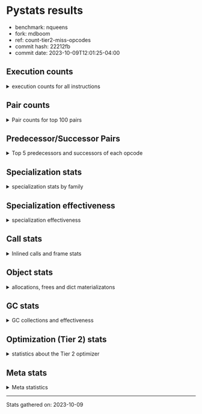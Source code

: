 
# Pystats results

- benchmark: nqueens
- fork: mdboom
- ref: count-tier2-miss-opcodes
- commit hash: 22212fb
- commit date: 2023-10-09T12:01:25-04:00

## Execution counts

<details>
<summary> execution counts for all instructions </summary>

|Name | Count | Self | Cumulative | Miss ratio | 
|---|---:|---:|---:|---:|
| LOAD_FAST | 88,819,380 | 10.9% | 10.9% |  |
| POP_TOP | 51,823,200 | 6.4% | 17.2% |  |
| STORE_FAST | 48,717,120 | 6.0% | 23.2% |  |
| JUMP_BACKWARD | 48,716,640 | 6.0% | 29.2% |  |
| RESUME_CHECK | 47,111,580 | 5.8% | 35.0% |  |
| LOAD_FAST_LOAD_FAST | 46,032,060 | 5.6% | 40.6% |  |
| INTERPRETER_EXIT | 44,692,260 | 5.5% | 46.1% |  |
| YIELD_VALUE | 42,146,160 | 5.2% | 51.2% |  |
| LOAD_DEREF | 39,727,140 | 4.9% | 56.1% |  |
| BINARY_SUBSCR_TUPLE_INT | 39,721,440 | 4.9% | 61.0% |  |
| LOAD_CONST | 37,164,180 | 4.6% | 65.5% |  |
| FOR_ITER_RANGE | 29,489,880 | 3.6% | 69.1% |  |
| BINARY_OP_ADD_INT | 27,667,440 | 3.4% | 72.5% |  |
| FOR_ITER_LIST | 21,772,800 | 2.7% | 75.2% |  |
| SWAP | 17,990,340 | 2.2% | 77.4% |  |
| BINARY_SUBSCR_LIST_INT | 17,990,280 | 2.2% | 79.6% |  |
| COPY | 15,571,200 | 1.9% | 81.5% |  |
| STORE_SUBSCR_LIST_INT | 13,152,000 | 1.6% | 83.1% |  |
| LOAD_GLOBAL_BUILTIN | 12,350,040 | 1.5% | 84.6% |  |
| BINARY_OP_SUBTRACT_INT | 11,747,160 | 1.4% | 86.1% |  |
| POP_JUMP_IF_FALSE | 11,414,460 | 1.4% | 87.5% |  |
| BINARY_SLICE | 10,732,920 | 1.3% | 88.8% |  |
| COMPARE_OP_INT | 9,122,040 | 1.1% | 89.9% |  |
| CALL_BUILTIN_CLASS | 7,384,740 | 0.9% | 90.8% |  |
| GET_ITER | 7,384,440 | 0.9% | 91.7% |  |
| RETURN_CONST | 4,965,360 | 0.6% | 92.3% |  |
| RETURN_GENERATOR | 4,965,300 | 0.6% | 92.9% |  |
| COPY_FREE_VARS | 4,965,240 | 0.6% | 93.5% |  |
| CALL_PY_EXACT_ARGS | 4,965,240 | 0.6% | 94.2% |  |
| MAKE_FUNCTION | 4,965,180 | 0.6% | 94.8% |  |
| BUILD_TUPLE | 4,965,180 | 0.6% | 95.4% |  |
| SET_FUNCTION_ATTRIBUTE | 4,965,180 | 0.6% | 96.0% |  |
| UNARY_NEGATIVE | 4,838,280 | 0.6% | 96.6% |  |
| BINARY_OP | 4,157,960 | 0.5% | 97.1% |  |
| STORE_SLICE | 4,156,860 | 0.5% | 97.6% |  |
| CALL_LEN | 2,546,040 | 0.3% | 97.9% |  |
| JUMP_FORWARD | 2,424,660 | 0.3% | 98.2% |  |
| BINARY_SUBSCR | 2,419,820 | 0.3% | 98.5% |  |
| STORE_SUBSCR | 2,419,740 | 0.3% | 98.8% |  |
| STORE_DEREF | 2,419,260 | 0.3% | 99.1% |  |
| CALL_TUPLE_1 | 2,419,260 | 0.3% | 99.4% |  |
| FOR_ITER_GEN | 2,419,260 | 0.3% | 99.7% |  |
| TO_BOOL_INT | 2,419,200 | 0.3% | 100.0% |  |
| POP_JUMP_IF_TRUE | 126,780 | 0.0% | 100.0% |  |
| CALL | 560 | 0.0% | 100.0% |  |
| PUSH_NULL | 300 | 0.0% | 100.0% |  |
| LOAD_GLOBAL | 280 | 0.0% | 100.0% |  |
| LOAD_GLOBAL_MODULE | 220 | 0.0% | 100.0% |  |
| MAKE_CELL | 120 | 0.0% | 100.0% |  |
| LOAD_ATTR_MODULE | 100 | 0.0% | 100.0% |  |
| END_FOR | 60 | 0.0% | 100.0% |  |
| NOP | 60 | 0.0% | 100.0% |  |
| RETURN_VALUE | 60 | 0.0% | 100.0% |  |
| BUILD_SLICE | 60 | 0.0% | 100.0% |  |
| CALL_FUNCTION_EX | 60 | 0.0% | 100.0% |  |
| LOAD_ATTR | 60 | 0.0% | 100.0% |  |
| POP_JUMP_IF_NOT_NONE | 60 | 0.0% | 100.0% |  |
| BINARY_OP_SUBTRACT_FLOAT | 60 | 0.0% | 100.0% |  |
| CALL_PY_WITH_DEFAULTS | 60 | 0.0% | 100.0% |  |
| TO_BOOL | 20 | 0.0% | 100.0% |  |
| COMPARE_OP | 20 | 0.0% | 100.0% |  |


</details>

## Pair counts

<details>
<summary> Pair counts for top 100 pairs </summary>

|Pair | Count | Self | Cumulative | 
|---|---:|---:|---:|
| RESUME_CHECK POP_TOP | 42,146,160 | 5.2% | 5.2% |
| POP_TOP JUMP_BACKWARD | 42,019,380 | 5.1% | 10.3% |
| CACHE RESUME_CHECK | 39,727,020 | 4.9% | 15.2% |
| YIELD_VALUE INTERPRETER_EXIT | 39,726,960 | 4.9% | 20.1% |
| STORE_FAST LOAD_DEREF | 39,721,500 | 4.9% | 24.9% |
| LOAD_DEREF LOAD_FAST | 39,721,440 | 4.9% | 29.8% |
| LOAD_FAST BINARY_SUBSCR_TUPLE_INT | 39,721,440 | 4.9% | 34.7% |
| FOR_ITER_RANGE STORE_FAST | 26,943,840 | 3.3% | 38.0% |
| JUMP_BACKWARD FOR_ITER_RANGE | 24,524,700 | 3.0% | 41.0% |
| BINARY_SUBSCR_TUPLE_INT LOAD_FAST | 20,367,840 | 2.5% | 43.5% |
| JUMP_BACKWARD FOR_ITER_LIST | 19,353,600 | 2.4% | 45.8% |
| LOAD_FAST BINARY_OP_ADD_INT | 19,353,600 | 2.4% | 48.2% |
| BINARY_OP_ADD_INT YIELD_VALUE | 19,353,600 | 2.4% | 50.6% |
| BINARY_SUBSCR_TUPLE_INT YIELD_VALUE | 19,353,600 | 2.4% | 52.9% |
| FOR_ITER_LIST STORE_FAST | 19,353,600 | 2.4% | 55.3% |
| BINARY_SUBSCR_LIST_INT LOAD_CONST | 13,152,000 | 1.6% | 56.9% |
| LOAD_FAST_LOAD_FAST BINARY_SUBSCR_LIST_INT | 11,414,280 | 1.4% | 58.3% |
| COMPARE_OP_INT POP_JUMP_IF_FALSE | 8,995,260 | 1.1% | 59.4% |
| STORE_FAST LOAD_FAST_LOAD_FAST | 8,995,140 | 1.1% | 60.5% |
| STORE_SUBSCR_LIST_INT LOAD_FAST_LOAD_FAST | 8,995,140 | 1.1% | 61.6% |
| LOAD_CONST BINARY_OP_ADD_INT | 8,313,800 | 1.0% | 62.7% |
| LOAD_FAST_LOAD_FAST LOAD_CONST | 8,313,720 | 1.0% | 63.7% |
| LOAD_GLOBAL_BUILTIN LOAD_FAST | 7,384,560 | 0.9% | 64.6% |
| LOAD_FAST LOAD_CONST | 6,576,180 | 0.8% | 65.4% |
| LOAD_CONST COMPARE_OP_INT | 6,576,040 | 0.8% | 66.2% |
| COPY COPY | 6,576,000 | 0.8% | 67.0% |
| COPY BINARY_SUBSCR_LIST_INT | 6,576,000 | 0.8% | 67.8% |
| LOAD_CONST BINARY_OP_SUBTRACT_INT | 6,576,000 | 0.8% | 68.6% |
| LOAD_FAST_LOAD_FAST COPY | 6,576,000 | 0.8% | 69.4% |
| LOAD_FAST_LOAD_FAST STORE_SUBSCR_LIST_INT | 6,576,000 | 0.8% | 70.2% |
| POP_JUMP_IF_FALSE LOAD_FAST_LOAD_FAST | 6,576,000 | 0.8% | 71.0% |
| SWAP SWAP | 6,576,000 | 0.8% | 71.8% |
| SWAP STORE_SUBSCR_LIST_INT | 6,576,000 | 0.8% | 72.6% |
| BINARY_OP_SUBTRACT_INT SWAP | 6,576,000 | 0.8% | 73.4% |
| POP_TOP RESUME_CHECK | 4,965,300 | 0.6% | 74.1% |
| RETURN_CONST INTERPRETER_EXIT | 4,965,300 | 0.6% | 74.7% |
| LOAD_GLOBAL_BUILTIN LOAD_GLOBAL_BUILTIN | 4,965,260 | 0.6% | 75.3% |
| CACHE POP_TOP | 4,965,240 | 0.6% | 75.9% |
| MAKE_FUNCTION SET_FUNCTION_ATTRIBUTE | 4,965,180 | 0.6% | 76.5% |
| BUILD_TUPLE LOAD_CONST | 4,965,180 | 0.6% | 77.1% |
| COPY_FREE_VARS RETURN_GENERATOR | 4,965,180 | 0.6% | 77.7% |
| LOAD_CONST MAKE_FUNCTION | 4,965,180 | 0.6% | 78.3% |
| LOAD_FAST BUILD_TUPLE | 4,965,180 | 0.6% | 78.9% |
| SET_FUNCTION_ATTRIBUTE LOAD_FAST | 4,965,180 | 0.6% | 79.5% |
| CALL_PY_EXACT_ARGS COPY_FREE_VARS | 4,965,180 | 0.6% | 80.1% |
| RESUME_CHECK LOAD_FAST | 4,965,180 | 0.6% | 80.7% |
| GET_ITER CALL_PY_EXACT_ARGS | 4,965,160 | 0.6% | 81.4% |
| LOAD_FAST_LOAD_FAST UNARY_NEGATIVE | 4,838,280 | 0.6% | 81.9% |
| LOAD_FAST_LOAD_FAST BINARY_OP_SUBTRACT_INT | 4,156,900 | 0.5% | 82.5% |
| BINARY_SLICE BINARY_OP | 4,156,860 | 0.5% | 83.0% |
| BINARY_SLICE LOAD_FAST_LOAD_FAST | 4,156,860 | 0.5% | 83.5% |
| STORE_SLICE LOAD_FAST_LOAD_FAST | 4,156,860 | 0.5% | 84.0% |
| BINARY_OP LOAD_FAST_LOAD_FAST | 4,156,860 | 0.5% | 84.5% |
| LOAD_CONST BINARY_SLICE | 4,156,860 | 0.5% | 85.0% |
| LOAD_CONST STORE_SLICE | 4,156,860 | 0.5% | 85.5% |
| LOAD_FAST_LOAD_FAST LOAD_FAST | 4,156,860 | 0.5% | 86.0% |
| BINARY_OP_ADD_INT BINARY_SLICE | 4,156,860 | 0.5% | 86.5% |
| BINARY_OP_ADD_INT LOAD_CONST | 4,156,860 | 0.5% | 87.0% |
| BINARY_OP_SUBTRACT_INT LOAD_FAST_LOAD_FAST | 4,156,860 | 0.5% | 87.6% |
| STORE_SUBSCR_LIST_INT JUMP_BACKWARD | 4,156,860 | 0.5% | 88.1% |
| FOR_ITER_RANGE RETURN_CONST | 2,546,040 | 0.3% | 88.4% |
| RETURN_GENERATOR CALL_BUILTIN_CLASS | 2,546,020 | 0.3% | 88.7% |
| LOAD_FAST GET_ITER | 2,545,980 | 0.3% | 89.0% |
| LOAD_FAST FOR_ITER_RANGE | 2,545,980 | 0.3% | 89.3% |
| CALL_BUILTIN_CLASS CALL_LEN | 2,545,980 | 0.3% | 89.6% |
| LOAD_FAST CALL_BUILTIN_CLASS | 2,419,280 | 0.3% | 89.9% |
| CALL_BUILTIN_CLASS CALL_BUILTIN_CLASS | 2,419,280 | 0.3% | 90.2% |
| BINARY_SLICE GET_ITER | 2,419,200 | 0.3% | 90.5% |
| GET_ITER FOR_ITER_RANGE | 2,419,200 | 0.3% | 90.8% |
| COPY COMPARE_OP_INT | 2,419,200 | 0.3% | 91.1% |
| JUMP_BACKWARD FOR_ITER_GEN | 2,419,200 | 0.3% | 91.4% |
| LOAD_CONST LOAD_FAST | 2,419,200 | 0.3% | 91.7% |
| LOAD_FAST BINARY_SLICE | 2,419,200 | 0.3% | 92.0% |
| LOAD_FAST FOR_ITER_LIST | 2,419,200 | 0.3% | 92.3% |
| LOAD_FAST LOAD_GLOBAL_BUILTIN | 2,419,200 | 0.3% | 92.6% |
| STORE_DEREF LOAD_FAST | 2,419,200 | 0.3% | 92.9% |
| SWAP COPY | 2,419,200 | 0.3% | 93.2% |
| YIELD_VALUE STORE_DEREF | 2,419,200 | 0.3% | 93.5% |
| CALL_BUILTIN_CLASS GET_ITER | 2,419,200 | 0.3% | 93.8% |
| CALL_LEN SWAP | 2,419,200 | 0.3% | 94.1% |
| CALL_TUPLE_1 YIELD_VALUE | 2,419,200 | 0.3% | 94.4% |
| FOR_ITER_GEN RESUME_CHECK | 2,419,200 | 0.3% | 94.7% |
| FOR_ITER_LIST RETURN_CONST | 2,419,200 | 0.3% | 95.0% |
| TO_BOOL_INT POP_JUMP_IF_FALSE | 2,419,200 | 0.3% | 95.3% |
| RETURN_GENERATOR CALL_TUPLE_1 | 2,419,180 | 0.3% | 95.6% |
| LOAD_FAST TO_BOOL_INT | 2,419,180 | 0.3% | 95.8% |
| BINARY_SUBSCR LOAD_FAST_LOAD_FAST | 2,419,140 | 0.3% | 96.1% |
| POP_TOP POP_TOP | 2,419,140 | 0.3% | 96.4% |
| POP_TOP JUMP_FORWARD | 2,419,140 | 0.3% | 96.7% |
| STORE_SUBSCR LOAD_GLOBAL_BUILTIN | 2,419,140 | 0.3% | 97.0% |
| UNARY_NEGATIVE BINARY_SUBSCR | 2,419,140 | 0.3% | 97.3% |
| UNARY_NEGATIVE STORE_SUBSCR | 2,419,140 | 0.3% | 97.6% |
| JUMP_BACKWARD LOAD_GLOBAL_BUILTIN | 2,419,140 | 0.3% | 97.9% |
| JUMP_FORWARD LOAD_FAST | 2,419,140 | 0.3% | 98.2% |
| POP_JUMP_IF_FALSE JUMP_BACKWARD | 2,419,140 | 0.3% | 98.5% |
| SWAP LOAD_FAST_LOAD_FAST | 2,419,140 | 0.3% | 98.8% |
| BINARY_SUBSCR_LIST_INT STORE_FAST | 2,419,140 | 0.3% | 99.1% |
| BINARY_SUBSCR_LIST_INT SWAP | 2,419,140 | 0.3% | 99.4% |
| POP_JUMP_IF_FALSE POP_TOP | 2,292,420 | 0.3% | 99.7% |
| LOAD_FAST BINARY_OP_SUBTRACT_INT | 1,014,240 | 0.1% | 99.8% |


</details>

## Predecessor/Successor Pairs

<details>
<summary> Top 5 predecessors and successors of each opcode </summary>

### BINARY_SLICE

<details>
<summary> Successors and predecessors for BINARY_SLICE </summary>

|Predecessors | Count | Percentage | 
|---|---:|---:|
| LOAD_CONST | 4,156,860 | 38.7% |
| BINARY_OP_ADD_INT | 4,156,860 | 38.7% |
| LOAD_FAST | 2,419,200 | 22.5% |

|Successors | Count | Percentage | 
|---|---:|---:|
| BINARY_OP | 4,156,860 | 38.7% |
| LOAD_FAST_LOAD_FAST | 4,156,860 | 38.7% |
| GET_ITER | 2,419,200 | 22.5% |


</details>

### STORE_SLICE

<details>
<summary> Successors and predecessors for STORE_SLICE </summary>

|Predecessors | Count | Percentage | 
|---|---:|---:|
| LOAD_CONST | 4,156,860 | 100.0% |

|Successors | Count | Percentage | 
|---|---:|---:|
| LOAD_FAST_LOAD_FAST | 4,156,860 | 100.0% |


</details>

### CACHE

<details>
<summary> Successors and predecessors for CACHE </summary>

|Successors | Count | Percentage | 
|---|---:|---:|
| RESUME_CHECK | 39,727,020 | 88.9% |
| POP_TOP | 4,965,240 | 11.1% |


</details>

### BINARY_SUBSCR

<details>
<summary> Successors and predecessors for BINARY_SUBSCR </summary>

|Predecessors | Count | Percentage | 
|---|---:|---:|
| UNARY_NEGATIVE | 2,419,140 | 100.0% |
| BINARY_SUBSCR | 620 | 0.0% |
| BUILD_SLICE | 60 | 0.0% |

|Successors | Count | Percentage | 
|---|---:|---:|
| LOAD_FAST_LOAD_FAST | 2,419,140 | 100.0% |
| BINARY_SUBSCR | 620 | 0.0% |
| STORE_FAST | 60 | 0.0% |


</details>

### END_FOR

<details>
<summary> Successors and predecessors for END_FOR </summary>

|Predecessors | Count | Percentage | 
|---|---:|---:|
| RETURN_CONST | 60 | 100.0% |

|Successors | Count | Percentage | 
|---|---:|---:|
| RETURN_CONST | 60 | 100.0% |


</details>

### GET_ITER

<details>
<summary> Successors and predecessors for GET_ITER </summary>

|Predecessors | Count | Percentage | 
|---|---:|---:|
| LOAD_FAST | 2,545,980 | 34.5% |
| BINARY_SLICE | 2,419,200 | 32.8% |
| CALL_BUILTIN_CLASS | 2,419,200 | 32.8% |
| RETURN_GENERATOR | 60 | 0.0% |

|Successors | Count | Percentage | 
|---|---:|---:|
| CALL_PY_EXACT_ARGS | 4,965,160 | 67.2% |
| FOR_ITER_RANGE | 2,419,200 | 32.8% |
| FOR_ITER_GEN | 60 | 0.0% |
| CALL | 20 | 0.0% |


</details>

### INTERPRETER_EXIT

<details>
<summary> Successors and predecessors for INTERPRETER_EXIT </summary>

|Predecessors | Count | Percentage | 
|---|---:|---:|
| YIELD_VALUE | 39,726,960 | 88.9% |
| RETURN_CONST | 4,965,300 | 11.1% |


</details>

### MAKE_FUNCTION

<details>
<summary> Successors and predecessors for MAKE_FUNCTION </summary>

|Predecessors | Count | Percentage | 
|---|---:|---:|
| LOAD_CONST | 4,965,180 | 100.0% |

|Successors | Count | Percentage | 
|---|---:|---:|
| SET_FUNCTION_ATTRIBUTE | 4,965,180 | 100.0% |


</details>

### NOP

<details>
<summary> Successors and predecessors for NOP </summary>

|Predecessors | Count | Percentage | 
|---|---:|---:|
| POP_TOP | 60 | 100.0% |

|Successors | Count | Percentage | 
|---|---:|---:|
| LOAD_DEREF | 60 | 100.0% |


</details>

### POP_TOP

<details>
<summary> Successors and predecessors for POP_TOP </summary>

|Predecessors | Count | Percentage | 
|---|---:|---:|
| RESUME_CHECK | 42,146,160 | 81.3% |
| CACHE | 4,965,240 | 9.6% |
| POP_TOP | 2,419,140 | 4.7% |
| POP_JUMP_IF_FALSE | 2,292,420 | 4.4% |
| CALL | 120 | 0.0% |

|Successors | Count | Percentage | 
|---|---:|---:|
| JUMP_BACKWARD | 42,019,380 | 81.1% |
| RESUME_CHECK | 4,965,300 | 9.6% |
| POP_TOP | 2,419,140 | 4.7% |
| JUMP_FORWARD | 2,419,140 | 4.7% |
| LOAD_FAST | 120 | 0.0% |


</details>

### PUSH_NULL

<details>
<summary> Successors and predecessors for PUSH_NULL </summary>

|Predecessors | Count | Percentage | 
|---|---:|---:|
| LOAD_FAST | 180 | 60.0% |
| LOAD_DEREF | 60 | 20.0% |
| LOAD_ATTR_MODULE | 40 | 13.3% |
| LOAD_ATTR | 20 | 6.7% |

|Successors | Count | Percentage | 
|---|---:|---:|
| CALL | 240 | 80.0% |
| LOAD_FAST | 60 | 20.0% |


</details>

### RETURN_GENERATOR

<details>
<summary> Successors and predecessors for RETURN_GENERATOR </summary>

|Predecessors | Count | Percentage | 
|---|---:|---:|
| COPY_FREE_VARS | 4,965,180 | 100.0% |
| MAKE_CELL | 120 | 0.0% |

|Successors | Count | Percentage | 
|---|---:|---:|
| CALL_BUILTIN_CLASS | 2,546,020 | 51.3% |
| CALL_TUPLE_1 | 2,419,180 | 48.7% |
| GET_ITER | 60 | 0.0% |
| CALL | 40 | 0.0% |


</details>

### RETURN_VALUE

<details>
<summary> Successors and predecessors for RETURN_VALUE </summary>

|Predecessors | Count | Percentage | 
|---|---:|---:|
| LOAD_FAST | 60 | 100.0% |

|Successors | Count | Percentage | 
|---|---:|---:|
| LOAD_GLOBAL | 40 | 66.7% |
| LOAD_GLOBAL_MODULE | 20 | 33.3% |


</details>

### STORE_SUBSCR

<details>
<summary> Successors and predecessors for STORE_SUBSCR </summary>

|Predecessors | Count | Percentage | 
|---|---:|---:|
| UNARY_NEGATIVE | 2,419,140 | 100.0% |
| STORE_SUBSCR | 600 | 0.0% |

|Successors | Count | Percentage | 
|---|---:|---:|
| LOAD_GLOBAL_BUILTIN | 2,419,140 | 100.0% |
| STORE_SUBSCR | 600 | 0.0% |


</details>

### TO_BOOL

<details>
<summary> Successors and predecessors for TO_BOOL </summary>

|Predecessors | Count | Percentage | 
|---|---:|---:|
| LOAD_FAST | 20 | 100.0% |

|Successors | Count | Percentage | 
|---|---:|---:|
| TO_BOOL_INT | 20 | 100.0% |


</details>

### UNARY_NEGATIVE

<details>
<summary> Successors and predecessors for UNARY_NEGATIVE </summary>

|Predecessors | Count | Percentage | 
|---|---:|---:|
| LOAD_FAST_LOAD_FAST | 4,838,280 | 100.0% |

|Successors | Count | Percentage | 
|---|---:|---:|
| BINARY_SUBSCR | 2,419,140 | 50.0% |
| STORE_SUBSCR | 2,419,140 | 50.0% |


</details>

### BINARY_OP

<details>
<summary> Successors and predecessors for BINARY_OP </summary>

|Predecessors | Count | Percentage | 
|---|---:|---:|
| BINARY_SLICE | 4,156,860 | 100.0% |
| BINARY_OP | 1,020 | 0.0% |
| LOAD_CONST | 40 | 0.0% |
| LOAD_FAST | 20 | 0.0% |
| LOAD_FAST_LOAD_FAST | 20 | 0.0% |

|Successors | Count | Percentage | 
|---|---:|---:|
| LOAD_FAST_LOAD_FAST | 4,156,860 | 100.0% |
| BINARY_OP | 1,020 | 0.0% |
| BINARY_OP_ADD_INT | 40 | 0.0% |
| BINARY_OP_SUBTRACT_FLOAT | 20 | 0.0% |
| BINARY_OP_SUBTRACT_INT | 20 | 0.0% |


</details>

### BUILD_SLICE

<details>
<summary> Successors and predecessors for BUILD_SLICE </summary>

|Predecessors | Count | Percentage | 
|---|---:|---:|
| LOAD_CONST | 60 | 100.0% |

|Successors | Count | Percentage | 
|---|---:|---:|
| BINARY_SUBSCR | 60 | 100.0% |


</details>

### BUILD_TUPLE

<details>
<summary> Successors and predecessors for BUILD_TUPLE </summary>

|Predecessors | Count | Percentage | 
|---|---:|---:|
| LOAD_FAST | 4,965,180 | 100.0% |

|Successors | Count | Percentage | 
|---|---:|---:|
| LOAD_CONST | 4,965,180 | 100.0% |


</details>

### CALL

<details>
<summary> Successors and predecessors for CALL </summary>

|Predecessors | Count | Percentage | 
|---|---:|---:|
| PUSH_NULL | 240 | 42.9% |
| LOAD_FAST | 100 | 17.9% |
| CALL | 80 | 14.3% |
| RETURN_GENERATOR | 40 | 7.1% |
| CALL_BUILTIN_CLASS | 40 | 7.1% |

|Successors | Count | Percentage | 
|---|---:|---:|
| POP_TOP | 120 | 21.4% |
| CALL_BUILTIN_CLASS | 120 | 21.4% |
| CALL | 80 | 14.3% |
| LOAD_FAST | 60 | 10.7% |
| STORE_FAST | 60 | 10.7% |


</details>

### CALL_FUNCTION_EX

<details>
<summary> Successors and predecessors for CALL_FUNCTION_EX </summary>

|Predecessors | Count | Percentage | 
|---|---:|---:|
| LOAD_FAST | 60 | 100.0% |

|Successors | Count | Percentage | 
|---|---:|---:|
| COPY_FREE_VARS | 60 | 100.0% |


</details>

### COMPARE_OP

<details>
<summary> Successors and predecessors for COMPARE_OP </summary>

|Predecessors | Count | Percentage | 
|---|---:|---:|
| LOAD_CONST | 20 | 100.0% |

|Successors | Count | Percentage | 
|---|---:|---:|
| COMPARE_OP_INT | 20 | 100.0% |


</details>

### COPY

<details>
<summary> Successors and predecessors for COPY </summary>

|Predecessors | Count | Percentage | 
|---|---:|---:|
| COPY | 6,576,000 | 42.2% |
| LOAD_FAST_LOAD_FAST | 6,576,000 | 42.2% |
| SWAP | 2,419,200 | 15.5% |

|Successors | Count | Percentage | 
|---|---:|---:|
| COPY | 6,576,000 | 42.2% |
| BINARY_SUBSCR_LIST_INT | 6,576,000 | 42.2% |
| COMPARE_OP_INT | 2,419,200 | 15.5% |


</details>

### COPY_FREE_VARS

<details>
<summary> Successors and predecessors for COPY_FREE_VARS </summary>

|Predecessors | Count | Percentage | 
|---|---:|---:|
| CALL_PY_EXACT_ARGS | 4,965,180 | 100.0% |
| CALL_FUNCTION_EX | 60 | 0.0% |

|Successors | Count | Percentage | 
|---|---:|---:|
| RETURN_GENERATOR | 4,965,180 | 100.0% |
| RESUME_CHECK | 60 | 0.0% |


</details>

### JUMP_BACKWARD

<details>
<summary> Successors and predecessors for JUMP_BACKWARD </summary>

|Predecessors | Count | Percentage | 
|---|---:|---:|
| POP_TOP | 42,019,380 | 86.3% |
| STORE_SUBSCR_LIST_INT | 4,156,860 | 8.5% |
| POP_JUMP_IF_FALSE | 2,419,140 | 5.0% |
| POP_JUMP_IF_TRUE | 121,260 | 0.2% |

|Successors | Count | Percentage | 
|---|---:|---:|
| FOR_ITER_RANGE | 24,524,700 | 50.3% |
| FOR_ITER_LIST | 19,353,600 | 39.7% |
| FOR_ITER_GEN | 2,419,200 | 5.0% |
| LOAD_GLOBAL_BUILTIN | 2,419,140 | 5.0% |


</details>

### JUMP_FORWARD

<details>
<summary> Successors and predecessors for JUMP_FORWARD </summary>

|Predecessors | Count | Percentage | 
|---|---:|---:|
| POP_TOP | 2,419,140 | 99.8% |
| POP_JUMP_IF_TRUE | 5,520 | 0.2% |

|Successors | Count | Percentage | 
|---|---:|---:|
| LOAD_FAST | 2,419,140 | 99.8% |
| LOAD_DEREF | 5,520 | 0.2% |


</details>

### LOAD_ATTR

<details>
<summary> Successors and predecessors for LOAD_ATTR </summary>

|Predecessors | Count | Percentage | 
|---|---:|---:|
| LOAD_GLOBAL_MODULE | 40 | 66.7% |
| LOAD_GLOBAL | 20 | 33.3% |

|Successors | Count | Percentage | 
|---|---:|---:|
| LOAD_ATTR_MODULE | 40 | 66.7% |
| PUSH_NULL | 20 | 33.3% |


</details>

### LOAD_CONST

<details>
<summary> Successors and predecessors for LOAD_CONST </summary>

|Predecessors | Count | Percentage | 
|---|---:|---:|
| BINARY_SUBSCR_LIST_INT | 13,152,000 | 35.4% |
| LOAD_FAST_LOAD_FAST | 8,313,720 | 22.4% |
| LOAD_FAST | 6,576,180 | 17.7% |
| BUILD_TUPLE | 4,965,180 | 13.4% |
| BINARY_OP_ADD_INT | 4,156,860 | 11.2% |

|Successors | Count | Percentage | 
|---|---:|---:|
| BINARY_OP_ADD_INT | 8,313,800 | 22.4% |
| COMPARE_OP_INT | 6,576,040 | 17.7% |
| BINARY_OP_SUBTRACT_INT | 6,576,000 | 17.7% |
| MAKE_FUNCTION | 4,965,180 | 13.4% |
| BINARY_SLICE | 4,156,860 | 11.2% |


</details>

### LOAD_DEREF

<details>
<summary> Successors and predecessors for LOAD_DEREF </summary>

|Predecessors | Count | Percentage | 
|---|---:|---:|
| STORE_FAST | 39,721,500 | 100.0% |
| JUMP_FORWARD | 5,520 | 0.0% |
| NOP | 60 | 0.0% |
| LOAD_GLOBAL_BUILTIN | 60 | 0.0% |

|Successors | Count | Percentage | 
|---|---:|---:|
| LOAD_FAST | 39,721,440 | 100.0% |
| YIELD_VALUE | 5,520 | 0.0% |
| PUSH_NULL | 60 | 0.0% |
| STORE_FAST | 60 | 0.0% |
| CALL_LEN | 40 | 0.0% |


</details>

### LOAD_FAST

<details>
<summary> Successors and predecessors for LOAD_FAST </summary>

|Predecessors | Count | Percentage | 
|---|---:|---:|
| LOAD_DEREF | 39,721,440 | 44.7% |
| BINARY_SUBSCR_TUPLE_INT | 20,367,840 | 22.9% |
| LOAD_GLOBAL_BUILTIN | 7,384,560 | 8.3% |
| SET_FUNCTION_ATTRIBUTE | 4,965,180 | 5.6% |
| RESUME_CHECK | 4,965,180 | 5.6% |

|Successors | Count | Percentage | 
|---|---:|---:|
| BINARY_SUBSCR_TUPLE_INT | 39,721,440 | 44.7% |
| BINARY_OP_ADD_INT | 19,353,600 | 21.8% |
| LOAD_CONST | 6,576,180 | 7.4% |
| BUILD_TUPLE | 4,965,180 | 5.6% |
| GET_ITER | 2,545,980 | 2.9% |


</details>

### LOAD_FAST_LOAD_FAST

<details>
<summary> Successors and predecessors for LOAD_FAST_LOAD_FAST </summary>

|Predecessors | Count | Percentage | 
|---|---:|---:|
| STORE_FAST | 8,995,140 | 19.5% |
| STORE_SUBSCR_LIST_INT | 8,995,140 | 19.5% |
| POP_JUMP_IF_FALSE | 6,576,000 | 14.3% |
| BINARY_SLICE | 4,156,860 | 9.0% |
| STORE_SLICE | 4,156,860 | 9.0% |

|Successors | Count | Percentage | 
|---|---:|---:|
| BINARY_SUBSCR_LIST_INT | 11,414,280 | 24.8% |
| LOAD_CONST | 8,313,720 | 18.1% |
| COPY | 6,576,000 | 14.3% |
| STORE_SUBSCR_LIST_INT | 6,576,000 | 14.3% |
| UNARY_NEGATIVE | 4,838,280 | 10.5% |


</details>

### LOAD_GLOBAL

<details>
<summary> Successors and predecessors for LOAD_GLOBAL </summary>

|Predecessors | Count | Percentage | 
|---|---:|---:|
| STORE_FAST | 80 | 28.6% |
| RESUME_CHECK | 80 | 28.6% |
| LOAD_GLOBAL_BUILTIN | 60 | 21.4% |
| RETURN_VALUE | 40 | 14.3% |
| STORE_DEREF | 20 | 7.1% |

|Successors | Count | Percentage | 
|---|---:|---:|
| LOAD_GLOBAL_BUILTIN | 180 | 64.3% |
| LOAD_GLOBAL_MODULE | 80 | 28.6% |
| LOAD_ATTR | 20 | 7.1% |


</details>

### MAKE_CELL

<details>
<summary> Successors and predecessors for MAKE_CELL </summary>

|Predecessors | Count | Percentage | 
|---|---:|---:|
| CALL_PY_EXACT_ARGS | 60 | 50.0% |
| CALL_PY_WITH_DEFAULTS | 60 | 50.0% |

|Successors | Count | Percentage | 
|---|---:|---:|
| RETURN_GENERATOR | 120 | 100.0% |


</details>

### POP_JUMP_IF_FALSE

<details>
<summary> Successors and predecessors for POP_JUMP_IF_FALSE </summary>

|Predecessors | Count | Percentage | 
|---|---:|---:|
| COMPARE_OP_INT | 8,995,260 | 78.8% |
| TO_BOOL_INT | 2,419,200 | 21.2% |

|Successors | Count | Percentage | 
|---|---:|---:|
| LOAD_FAST_LOAD_FAST | 6,576,000 | 57.6% |
| JUMP_BACKWARD | 2,419,140 | 21.2% |
| POP_TOP | 2,292,420 | 20.1% |
| LOAD_GLOBAL_BUILTIN | 126,840 | 1.1% |
| LOAD_FAST | 60 | 0.0% |


</details>

### POP_JUMP_IF_NOT_NONE

<details>
<summary> Successors and predecessors for POP_JUMP_IF_NOT_NONE </summary>

|Predecessors | Count | Percentage | 
|---|---:|---:|
| LOAD_FAST | 60 | 100.0% |

|Successors | Count | Percentage | 
|---|---:|---:|
| LOAD_FAST | 60 | 100.0% |


</details>

### POP_JUMP_IF_TRUE

<details>
<summary> Successors and predecessors for POP_JUMP_IF_TRUE </summary>

|Predecessors | Count | Percentage | 
|---|---:|---:|
| COMPARE_OP_INT | 126,780 | 100.0% |

|Successors | Count | Percentage | 
|---|---:|---:|
| JUMP_BACKWARD | 121,260 | 95.6% |
| JUMP_FORWARD | 5,520 | 4.4% |


</details>

### RETURN_CONST

<details>
<summary> Successors and predecessors for RETURN_CONST </summary>

|Predecessors | Count | Percentage | 
|---|---:|---:|
| FOR_ITER_RANGE | 2,546,040 | 51.3% |
| FOR_ITER_LIST | 2,419,200 | 48.7% |
| END_FOR | 60 | 0.0% |
| POP_TOP | 60 | 0.0% |

|Successors | Count | Percentage | 
|---|---:|---:|
| INTERPRETER_EXIT | 4,965,300 | 100.0% |
| END_FOR | 60 | 0.0% |


</details>

### SET_FUNCTION_ATTRIBUTE

<details>
<summary> Successors and predecessors for SET_FUNCTION_ATTRIBUTE </summary>

|Predecessors | Count | Percentage | 
|---|---:|---:|
| MAKE_FUNCTION | 4,965,180 | 100.0% |

|Successors | Count | Percentage | 
|---|---:|---:|
| LOAD_FAST | 4,965,180 | 100.0% |


</details>

### STORE_DEREF

<details>
<summary> Successors and predecessors for STORE_DEREF </summary>

|Predecessors | Count | Percentage | 
|---|---:|---:|
| YIELD_VALUE | 2,419,200 | 100.0% |
| CALL_TUPLE_1 | 60 | 0.0% |

|Successors | Count | Percentage | 
|---|---:|---:|
| LOAD_FAST | 2,419,200 | 100.0% |
| LOAD_GLOBAL_BUILTIN | 40 | 0.0% |
| LOAD_GLOBAL | 20 | 0.0% |


</details>

### STORE_FAST

<details>
<summary> Successors and predecessors for STORE_FAST </summary>

|Predecessors | Count | Percentage | 
|---|---:|---:|
| FOR_ITER_RANGE | 26,943,840 | 55.3% |
| FOR_ITER_LIST | 19,353,600 | 39.7% |
| BINARY_SUBSCR_LIST_INT | 2,419,140 | 5.0% |
| CALL_BUILTIN_CLASS | 120 | 0.0% |
| BINARY_SUBSCR | 60 | 0.0% |

|Successors | Count | Percentage | 
|---|---:|---:|
| LOAD_DEREF | 39,721,500 | 81.5% |
| LOAD_FAST_LOAD_FAST | 8,995,140 | 18.5% |
| LOAD_FAST | 240 | 0.0% |
| LOAD_GLOBAL_BUILTIN | 120 | 0.0% |
| LOAD_GLOBAL | 80 | 0.0% |


</details>

### SWAP

<details>
<summary> Successors and predecessors for SWAP </summary>

|Predecessors | Count | Percentage | 
|---|---:|---:|
| SWAP | 6,576,000 | 36.6% |
| BINARY_OP_SUBTRACT_INT | 6,576,000 | 36.6% |
| CALL_LEN | 2,419,200 | 13.4% |
| BINARY_SUBSCR_LIST_INT | 2,419,140 | 13.4% |

|Successors | Count | Percentage | 
|---|---:|---:|
| SWAP | 6,576,000 | 36.6% |
| STORE_SUBSCR_LIST_INT | 6,576,000 | 36.6% |
| COPY | 2,419,200 | 13.4% |
| LOAD_FAST_LOAD_FAST | 2,419,140 | 13.4% |


</details>

### YIELD_VALUE

<details>
<summary> Successors and predecessors for YIELD_VALUE </summary>

|Predecessors | Count | Percentage | 
|---|---:|---:|
| BINARY_OP_ADD_INT | 19,353,600 | 45.9% |
| BINARY_SUBSCR_TUPLE_INT | 19,353,600 | 45.9% |
| CALL_TUPLE_1 | 2,419,200 | 5.7% |
| BINARY_OP_SUBTRACT_INT | 1,014,240 | 2.4% |
| LOAD_DEREF | 5,520 | 0.0% |

|Successors | Count | Percentage | 
|---|---:|---:|
| INTERPRETER_EXIT | 39,726,960 | 94.3% |
| STORE_DEREF | 2,419,200 | 5.7% |


</details>

### BINARY_OP_ADD_INT

<details>
<summary> Successors and predecessors for BINARY_OP_ADD_INT </summary>

|Predecessors | Count | Percentage | 
|---|---:|---:|
| LOAD_FAST | 19,353,600 | 70.0% |
| LOAD_CONST | 8,313,800 | 30.0% |
| BINARY_OP | 40 | 0.0% |

|Successors | Count | Percentage | 
|---|---:|---:|
| YIELD_VALUE | 19,353,600 | 70.0% |
| BINARY_SLICE | 4,156,860 | 15.0% |
| LOAD_CONST | 4,156,860 | 15.0% |
| LOAD_FAST | 60 | 0.0% |
| CALL_BUILTIN_CLASS | 40 | 0.0% |


</details>

### BINARY_OP_SUBTRACT_FLOAT

<details>
<summary> Successors and predecessors for BINARY_OP_SUBTRACT_FLOAT </summary>

|Predecessors | Count | Percentage | 
|---|---:|---:|
| LOAD_FAST | 40 | 66.7% |
| BINARY_OP | 20 | 33.3% |

|Successors | Count | Percentage | 
|---|---:|---:|
| STORE_FAST | 60 | 100.0% |


</details>

### BINARY_OP_SUBTRACT_INT

<details>
<summary> Successors and predecessors for BINARY_OP_SUBTRACT_INT </summary>

|Predecessors | Count | Percentage | 
|---|---:|---:|
| LOAD_CONST | 6,576,000 | 56.0% |
| LOAD_FAST_LOAD_FAST | 4,156,900 | 35.4% |
| LOAD_FAST | 1,014,240 | 8.6% |
| BINARY_OP | 20 | 0.0% |

|Successors | Count | Percentage | 
|---|---:|---:|
| SWAP | 6,576,000 | 56.0% |
| LOAD_FAST_LOAD_FAST | 4,156,860 | 35.4% |
| YIELD_VALUE | 1,014,240 | 8.6% |
| LOAD_CONST | 60 | 0.0% |


</details>

### BINARY_SUBSCR_LIST_INT

<details>
<summary> Successors and predecessors for BINARY_SUBSCR_LIST_INT </summary>

|Predecessors | Count | Percentage | 
|---|---:|---:|
| LOAD_FAST_LOAD_FAST | 11,414,280 | 63.4% |
| COPY | 6,576,000 | 36.6% |

|Successors | Count | Percentage | 
|---|---:|---:|
| LOAD_CONST | 13,152,000 | 73.1% |
| STORE_FAST | 2,419,140 | 13.4% |
| SWAP | 2,419,140 | 13.4% |


</details>

### BINARY_SUBSCR_TUPLE_INT

<details>
<summary> Successors and predecessors for BINARY_SUBSCR_TUPLE_INT </summary>

|Predecessors | Count | Percentage | 
|---|---:|---:|
| LOAD_FAST | 39,721,440 | 100.0% |

|Successors | Count | Percentage | 
|---|---:|---:|
| LOAD_FAST | 20,367,840 | 51.3% |
| YIELD_VALUE | 19,353,600 | 48.7% |


</details>

### CALL_BUILTIN_CLASS

<details>
<summary> Successors and predecessors for CALL_BUILTIN_CLASS </summary>

|Predecessors | Count | Percentage | 
|---|---:|---:|
| RETURN_GENERATOR | 2,546,020 | 34.5% |
| LOAD_FAST | 2,419,280 | 32.8% |
| CALL_BUILTIN_CLASS | 2,419,280 | 32.8% |
| CALL | 120 | 0.0% |
| BINARY_OP_ADD_INT | 40 | 0.0% |

|Successors | Count | Percentage | 
|---|---:|---:|
| CALL_LEN | 2,545,980 | 34.5% |
| CALL_BUILTIN_CLASS | 2,419,280 | 32.8% |
| GET_ITER | 2,419,200 | 32.8% |
| STORE_FAST | 120 | 0.0% |
| POP_TOP | 60 | 0.0% |


</details>

### CALL_LEN

<details>
<summary> Successors and predecessors for CALL_LEN </summary>

|Predecessors | Count | Percentage | 
|---|---:|---:|
| CALL_BUILTIN_CLASS | 2,545,980 | 100.0% |
| LOAD_DEREF | 40 | 0.0% |
| CALL | 20 | 0.0% |

|Successors | Count | Percentage | 
|---|---:|---:|
| SWAP | 2,419,200 | 95.0% |
| COMPARE_OP_INT | 126,780 | 5.0% |
| STORE_FAST | 60 | 0.0% |


</details>

### CALL_PY_EXACT_ARGS

<details>
<summary> Successors and predecessors for CALL_PY_EXACT_ARGS </summary>

|Predecessors | Count | Percentage | 
|---|---:|---:|
| GET_ITER | 4,965,160 | 100.0% |
| CALL | 40 | 0.0% |
| LOAD_FAST | 40 | 0.0% |

|Successors | Count | Percentage | 
|---|---:|---:|
| COPY_FREE_VARS | 4,965,180 | 100.0% |
| MAKE_CELL | 60 | 0.0% |


</details>

### CALL_PY_WITH_DEFAULTS

<details>
<summary> Successors and predecessors for CALL_PY_WITH_DEFAULTS </summary>

|Predecessors | Count | Percentage | 
|---|---:|---:|
| LOAD_FAST | 40 | 66.7% |
| CALL | 20 | 33.3% |

|Successors | Count | Percentage | 
|---|---:|---:|
| MAKE_CELL | 60 | 100.0% |


</details>

### CALL_TUPLE_1

<details>
<summary> Successors and predecessors for CALL_TUPLE_1 </summary>

|Predecessors | Count | Percentage | 
|---|---:|---:|
| RETURN_GENERATOR | 2,419,180 | 100.0% |
| CALL | 40 | 0.0% |
| LOAD_FAST | 40 | 0.0% |

|Successors | Count | Percentage | 
|---|---:|---:|
| YIELD_VALUE | 2,419,200 | 100.0% |
| STORE_DEREF | 60 | 0.0% |


</details>

### COMPARE_OP_INT

<details>
<summary> Successors and predecessors for COMPARE_OP_INT </summary>

|Predecessors | Count | Percentage | 
|---|---:|---:|
| LOAD_CONST | 6,576,040 | 72.1% |
| COPY | 2,419,200 | 26.5% |
| CALL_LEN | 126,780 | 1.4% |
| COMPARE_OP | 20 | 0.0% |

|Successors | Count | Percentage | 
|---|---:|---:|
| POP_JUMP_IF_FALSE | 8,995,260 | 98.6% |
| POP_JUMP_IF_TRUE | 126,780 | 1.4% |


</details>

### FOR_ITER_GEN

<details>
<summary> Successors and predecessors for FOR_ITER_GEN </summary>

|Predecessors | Count | Percentage | 
|---|---:|---:|
| JUMP_BACKWARD | 2,419,200 | 100.0% |
| GET_ITER | 60 | 0.0% |

|Successors | Count | Percentage | 
|---|---:|---:|
| RESUME_CHECK | 2,419,200 | 100.0% |
| POP_TOP | 60 | 0.0% |


</details>

### FOR_ITER_LIST

<details>
<summary> Successors and predecessors for FOR_ITER_LIST </summary>

|Predecessors | Count | Percentage | 
|---|---:|---:|
| JUMP_BACKWARD | 19,353,600 | 88.9% |
| LOAD_FAST | 2,419,200 | 11.1% |

|Successors | Count | Percentage | 
|---|---:|---:|
| STORE_FAST | 19,353,600 | 88.9% |
| RETURN_CONST | 2,419,200 | 11.1% |


</details>

### FOR_ITER_RANGE

<details>
<summary> Successors and predecessors for FOR_ITER_RANGE </summary>

|Predecessors | Count | Percentage | 
|---|---:|---:|
| JUMP_BACKWARD | 24,524,700 | 83.2% |
| LOAD_FAST | 2,545,980 | 8.6% |
| GET_ITER | 2,419,200 | 8.2% |

|Successors | Count | Percentage | 
|---|---:|---:|
| STORE_FAST | 26,943,840 | 91.4% |
| RETURN_CONST | 2,546,040 | 8.6% |


</details>

### LOAD_ATTR_MODULE

<details>
<summary> Successors and predecessors for LOAD_ATTR_MODULE </summary>

|Predecessors | Count | Percentage | 
|---|---:|---:|
| LOAD_GLOBAL_MODULE | 60 | 60.0% |
| LOAD_ATTR | 40 | 40.0% |

|Successors | Count | Percentage | 
|---|---:|---:|
| STORE_FAST | 60 | 60.0% |
| PUSH_NULL | 40 | 40.0% |


</details>

### LOAD_GLOBAL_BUILTIN

<details>
<summary> Successors and predecessors for LOAD_GLOBAL_BUILTIN </summary>

|Predecessors | Count | Percentage | 
|---|---:|---:|
| LOAD_GLOBAL_BUILTIN | 4,965,260 | 40.2% |
| LOAD_FAST | 2,419,200 | 19.6% |
| STORE_SUBSCR | 2,419,140 | 19.6% |
| JUMP_BACKWARD | 2,419,140 | 19.6% |
| POP_JUMP_IF_FALSE | 126,840 | 1.0% |

|Successors | Count | Percentage | 
|---|---:|---:|
| LOAD_FAST | 7,384,560 | 59.8% |
| LOAD_GLOBAL_BUILTIN | 4,965,260 | 40.2% |
| LOAD_DEREF | 60 | 0.0% |
| LOAD_FAST_LOAD_FAST | 60 | 0.0% |
| LOAD_GLOBAL | 60 | 0.0% |


</details>

### LOAD_GLOBAL_MODULE

<details>
<summary> Successors and predecessors for LOAD_GLOBAL_MODULE </summary>

|Predecessors | Count | Percentage | 
|---|---:|---:|
| LOAD_GLOBAL | 80 | 36.4% |
| STORE_FAST | 40 | 18.2% |
| LOAD_GLOBAL_BUILTIN | 40 | 18.2% |
| RESUME_CHECK | 40 | 18.2% |
| RETURN_VALUE | 20 | 9.1% |

|Successors | Count | Percentage | 
|---|---:|---:|
| LOAD_FAST | 120 | 54.5% |
| LOAD_ATTR_MODULE | 60 | 27.3% |
| LOAD_ATTR | 40 | 18.2% |


</details>

### RESUME_CHECK

<details>
<summary> Successors and predecessors for RESUME_CHECK </summary>

|Predecessors | Count | Percentage | 
|---|---:|---:|
| CACHE | 39,727,020 | 84.3% |
| POP_TOP | 4,965,300 | 10.5% |
| FOR_ITER_GEN | 2,419,200 | 5.1% |
| COPY_FREE_VARS | 60 | 0.0% |

|Successors | Count | Percentage | 
|---|---:|---:|
| POP_TOP | 42,146,160 | 89.5% |
| LOAD_FAST | 4,965,180 | 10.5% |
| LOAD_GLOBAL_BUILTIN | 120 | 0.0% |
| LOAD_GLOBAL | 80 | 0.0% |
| LOAD_GLOBAL_MODULE | 40 | 0.0% |


</details>

### STORE_SUBSCR_LIST_INT

<details>
<summary> Successors and predecessors for STORE_SUBSCR_LIST_INT </summary>

|Predecessors | Count | Percentage | 
|---|---:|---:|
| LOAD_FAST_LOAD_FAST | 6,576,000 | 50.0% |
| SWAP | 6,576,000 | 50.0% |

|Successors | Count | Percentage | 
|---|---:|---:|
| LOAD_FAST_LOAD_FAST | 8,995,140 | 68.4% |
| JUMP_BACKWARD | 4,156,860 | 31.6% |


</details>

### TO_BOOL_INT

<details>
<summary> Successors and predecessors for TO_BOOL_INT </summary>

|Predecessors | Count | Percentage | 
|---|---:|---:|
| LOAD_FAST | 2,419,180 | 100.0% |
| TO_BOOL | 20 | 0.0% |

|Successors | Count | Percentage | 
|---|---:|---:|
| POP_JUMP_IF_FALSE | 2,419,200 | 100.0% |


</details>


</details>

## Specialization stats

<details>
<summary> specialization stats by family </summary>

### BINARY_OP

<details>
<summary> specialization stats for BINARY_OP family </summary>

|Kind | Count | Ratio | 
|---|---:|---:|
|     deferred | 4,156,860 | 9.5% |
|          hit | 39,414,660 | 90.5% |

| | Count | Ratio | 
|---|---:|---:|
| Success | 80 | 7.3% |
| Failure | 1,020 | 92.7% |

|Failure kind | Count | Ratio | 
|---|---:|---:|
| add other | 1,020 | 100.0% |


</details>

### BINARY_SLICE

<details>
<summary> specialization stats for BINARY_SLICE family </summary>


</details>

### BINARY_SUBSCR

<details>
<summary> specialization stats for BINARY_SUBSCR family </summary>

|Kind | Count | Ratio | 
|---|---:|---:|
|     deferred | 2,419,200 | 4.0% |
|          hit | 57,711,720 | 96.0% |

| | Count | Ratio | 
|---|---:|---:|
| Success | 0 | 0.0% |
| Failure | 620 | 100.0% |

|Failure kind | Count | Ratio | 
|---|---:|---:|
| out of range | 600 | 96.8% |
| list slice | 20 | 3.2% |


</details>

### CALL

<details>
<summary> specialization stats for CALL family </summary>

|Kind | Count | Ratio | 
|---|---:|---:|
|     deferred | 240 | 0.0% |
|          hit | 17,315,340 | 100.0% |

| | Count | Ratio | 
|---|---:|---:|
| Success | 240 | 75.0% |
| Failure | 80 | 25.0% |

|Failure kind | Count | Ratio | 
|---|---:|---:|
| cfunc noargs | 60 | 75.0% |
| other | 20 | 25.0% |


</details>

### COMPARE_OP

<details>
<summary> specialization stats for COMPARE_OP family </summary>

|Kind | Count | Ratio | 
|---|---:|---:|
|          hit | 9,122,040 | 100.0% |

| | Count | Ratio | 
|---|---:|---:|
| Success | 20 | 100.0% |
| Failure | 0 | 0.0% |


</details>

### FOR_ITER

<details>
<summary> specialization stats for FOR_ITER family </summary>

|Kind | Count | Ratio | 
|---|---:|---:|
|          hit | 53,681,940 | 100.0% |


</details>

### JUMP_BACKWARD

<details>
<summary> specialization stats for JUMP_BACKWARD family </summary>


</details>

### LOAD_ATTR

<details>
<summary> specialization stats for LOAD_ATTR family </summary>

|Kind | Count | Ratio | 
|---|---:|---:|
|     deferred | 20 | 12.5% |
|          hit | 100 | 62.5% |

| | Count | Ratio | 
|---|---:|---:|
| Success | 40 | 100.0% |
| Failure | 0 | 0.0% |


</details>

### LOAD_GLOBAL

<details>
<summary> specialization stats for LOAD_GLOBAL family </summary>

|Kind | Count | Ratio | 
|---|---:|---:|
|     deferred | 20 | 0.0% |
|          hit | 12,350,260 | 100.0% |

| | Count | Ratio | 
|---|---:|---:|
| Success | 260 | 100.0% |
| Failure | 0 | 0.0% |


</details>

### POP_JUMP_IF_FALSE

<details>
<summary> specialization stats for POP_JUMP_IF_FALSE family </summary>


</details>

### POP_JUMP_IF_NOT_NONE

<details>
<summary> specialization stats for POP_JUMP_IF_NOT_NONE family </summary>


</details>

### POP_JUMP_IF_TRUE

<details>
<summary> specialization stats for POP_JUMP_IF_TRUE family </summary>


</details>

### STORE_SLICE

<details>
<summary> specialization stats for STORE_SLICE family </summary>


</details>

### STORE_SUBSCR

<details>
<summary> specialization stats for STORE_SUBSCR family </summary>

|Kind | Count | Ratio | 
|---|---:|---:|
|     deferred | 2,419,140 | 15.5% |
|          hit | 13,152,000 | 84.5% |

| | Count | Ratio | 
|---|---:|---:|
| Success | 0 | 0.0% |
| Failure | 600 | 100.0% |

|Failure kind | Count | Ratio | 
|---|---:|---:|
| out of range | 600 | 100.0% |


</details>

### TO_BOOL

<details>
<summary> specialization stats for TO_BOOL family </summary>

|Kind | Count | Ratio | 
|---|---:|---:|
|          hit | 2,419,200 | 100.0% |

| | Count | Ratio | 
|---|---:|---:|
| Success | 20 | 100.0% |
| Failure | 0 | 0.0% |


</details>


</details>

## Specialization effectiveness

<details>
<summary> specialization effectiveness </summary>

|Instructions | Count | Ratio | 
|---|---:|---:|
| Basic | 479,541,840 | 58.8% |
| Not specialized | 84,146,180 | 10.3% |
| Specialized | 252,278,840 | 30.9% |

### Deferred by instruction

<details>
<summary> deferred by instruction </summary>

|Name | Count | Ratio | 
|---|---:|---:|
| BINARY_OP | 4,156,860 | 46.2% |
| BINARY_SUBSCR | 2,419,200 | 26.9% |
| STORE_SUBSCR | 2,419,140 | 26.9% |
| CALL | 240 | 0.0% |
| LOAD_ATTR | 20 | 0.0% |
| LOAD_GLOBAL | 20 | 0.0% |
| BINARY_SLICE | 0 | 0.0% |
| STORE_SLICE | 0 | 0.0% |
| CACHE | 0 | 0.0% |
| END_FOR | 0 | 0.0% |


</details>

### Misses by instruction

<details>
<summary> misses by instruction </summary>


</details>


</details>

## Call stats

<details>
<summary> Inlined calls and frame stats </summary>

| | Count | Ratio | 
|---|---:|---:|
| Calls to PyEval_EvalDefault | 44,692,260 | 85.8% |
| Calls to Python functions inlined | 7,384,620 | 14.2% |
| Calls via PyEval_EvalFrame (total) | 44,692,260 | 85.8% |
| Calls via PyEval_EvalFrame (vector) | 60 | 0.0% |
| Calls via PyEval_EvalFrame (generator) | 44,692,200 | 85.8% |
| Calls via PyEval_EvalFrame (legacy) | 0 | 0.0% |
| Calls via PyEval_EvalFrame (function vectorcall) | 60 | 0.0% |
| Calls via PyEval_EvalFrame (build class) | 0 | 0.0% |
| Calls via PyEval_EvalFrame (slot) | 0 | 0.0% |
| Calls via PyEval_EvalFrame (function ex) | 60 | 0.0% |
| Calls via PyEval_EvalFrame (api) | 0 | 0.0% |
| Calls via PyEval_EvalFrame (method) | 0 | 0.0% |
| Frame objects created | 0 | 0.0% |
| Frames pushed | 4,965,420 | 9.5% |


</details>

## Object stats

<details>
<summary> allocations, frees and dict materializatons </summary>

| | Count | Ratio | 
|---|---:|---:|
| Allocations from freelist | 19,855,180 | 32.1% |
| Frees to freelist | 19,855,320 |  |
| Allocations | 41,985,320 | 67.9% |
| Allocations to 512 bytes | 39,615,140 | 64.1% |
| Allocations to 4 kbytes | 2,370,180 | 3.8% |
| Allocations over 4 kbytes | 0 | 0.0% |
| Frees | 41,985,120 |  |
| New values | 0 |  |
| Interpreter increfs | 125,481,820 | 75.3% |
| Interpreter decrefs | 179,830,200 | 78.7% |
| Increfs | 41,231,140 | 24.7% |
| Decrefs | 48,772,040 | 21.3% |
| Materialize dict (on request) | 0 |  |
| Materialize dict (new key) | 0 |  |
| Materialize dict (too big) | 0 |  |
| Materialize dict (str subclass) | 0 |  |
| Dematerialize dict | 0 |  |
| Method cache hits | 19 |  |
| Method cache misses | 1 |  |
| Method cache collisions | 1 |  |
| Method cache dunder hits | 4,838,460 |  |
| Method cache dunder misses | 0 |  |


</details>

## GC stats

<details>
<summary> GC collections and effectiveness </summary>

|Generation | Collections | Objects collected | Object visits | 
|---:|---:|---:|---:|
| 0 | 0 | 0 | 0 |
| 1 | 0 | 0 | 0 |
| 2 | 0 | 0 | 0 |


</details>

## Optimization (Tier 2) stats

<details>
<summary> statistics about the Tier 2 optimizer </summary>

| | Count | Ratio | 
|---|---:|---:|
| Optimization attempts | 0 |  |
| Traces created | 0 |  |
| Traces executed | 0 |  |
| Uops executed | 0 |  |
| Trace stack overflow | 0 |  |
| Trace stack underflow | 0 |  |
| Trace too long | 0 |  |
| Trace too short | 0 |  |
| Inner loop found | 0 |  |
| Recursive call | 0 |  |

### Trace length histogram

<details>
<summary> trace length histogram </summary>

|Range | Count | Ratio | 
|---|---:|---:|
| <= 1 | 0 |  |


</details>

### Optimized trace length histogram

<details>
<summary> optimized trace length histogram </summary>

|Range | Count | Ratio | 
|---|---:|---:|
| <= 1 | 0 |  |


</details>

### Trace run length histogram

<details>
<summary> trace run length histogram </summary>

|Range | Count | Ratio | 
|---|---:|---:|
| <= 1 | 0 |  |


</details>

### Uop execution stats

<details>
<summary> uop execution stats </summary>


</details>

### Unsupported opcodes

<details>
<summary> unsupported opcodes </summary>


</details>


</details>

## Meta stats

<details>
<summary> Meta statistics </summary>

| | Count | 
|---|---:|
| Number of data files | 20 |


</details>

---
Stats gathered on: 2023-10-09
